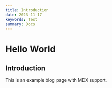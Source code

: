 ```yaml
---
title: Introduction
date: 2023-11-17
keywords: Test
summary: Docs
---
```


# Hello World

## Introduction

This is an example blog page with MDX support.
